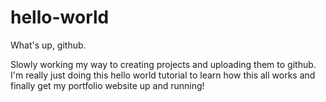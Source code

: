 # hello-world

What's up, github.

Slowly working my way to creating projects and uploading them to github.
I'm really just doing this hello world tutorial to learn how this all works and finally get my portfolio website up and running!
